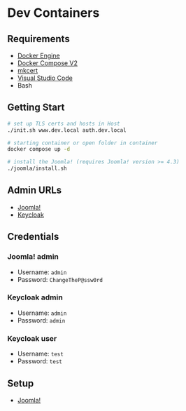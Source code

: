 # Dev Containers

## Requirements

- [Docker Engine](https://docs.docker.com/install/)
- [Docker Compose V2](https://docs.docker.com/compose/cli-command/)
- [mkcert](https://github.com/FiloSottile/mkcert)
- [Visual Studio Code](https://code.visualstudio.com/)
- Bash

## Getting Start

```sh
# set up TLS certs and hosts in Host
./init.sh www.dev.local auth.dev.local

# starting container or open folder in container
docker compose up -d

# install the Joomla! (requires Joomla! version >= 4.3)
./joomla/install.sh
```

## Admin URLs

- [Joomla!](https://www.dev.local/administrator/)
- [Keycloak](https://auth.dev.local)

## Credentials

### Joomla! admin

- Username: `admin`
- Password: `ChangeTheP@ssw0rd`

### Keycloak admin

- Username: `admin`
- Password: `admin`

### Keycloak user

- Username: `test`
- Password: `test`

## Setup

- [Joomla!](./joomla/)
